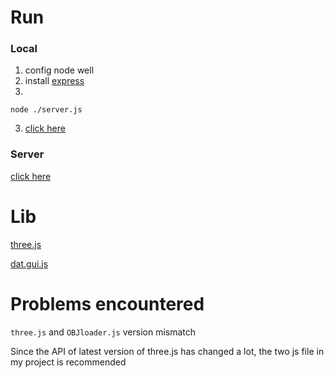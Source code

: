 # Run

### Local

1. config node well
2. install [express](http://expressjs.com/)
3. ​
```
node ./server.js
```

3.  [click here](127.0.0.1/load.html)

### Server

[click here]()

# Lib

[three.js](https://threejs.org/)

[dat.gui.js](http://workshop.chromeexperiments.com/examples/gui/#1--Basic-Usage)

# Problems encountered

`three.js` and `OBJloader.js` version mismatch

Since the API of latest version of three.js has changed a lot, the two js file in my project is recommended